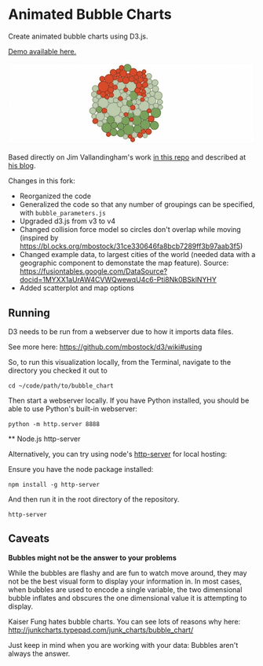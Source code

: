# Animated Bubble Charts

Create animated bubble charts using D3.js.

[Demo available here.](https://bl.ocks.org/MichaelCurrie/raw/5e2da378a53ea624082cb55e78fdfa05/#)

![](bubble%20demo.gif?raw=true)

Based directly on Jim Vallandingham's work [in this repo](https://github.com/vlandham/bubble_chart) and described at [his blog](http://vallandingham.me/bubble_charts_in_js.html).

Changes in this fork:
- Reorganized the code
- Generalized the code so that any number of groupings can be specified, with `bubble_parameters.js`
- Upgraded d3.js from v3 to v4
- Changed collision force model so circles don't overlap while moving (inspired by https://bl.ocks.org/mbostock/31ce330646fa8bcb7289ff3b97aab3f5)
- Changed example data, to largest cities of the world (needed data with a geographic component to demonstate the map feature).  Source: https://fusiontables.google.com/DataSource?docid=1MYXX1aUrAW4CVWQwewqU4c6-Pti8Nk0BSklNYHY
- Added scatterplot and map options

## Running

D3 needs to be run from a webserver due to how it imports data files.

See more here: https://github.com/mbostock/d3/wiki#using

So, to run this visualization locally, from the Terminal, navigate to the directory you checked it out to

```
cd ~/code/path/to/bubble_chart
```

Then start a webserver locally. If you have Python installed, you should be able to use Python's built-in webserver:

```
python -m http.server 8888
```

** Node.js http-server

Alternatively, you can try using node's [http-server](https://www.npmjs.com/package/http-server)
for local hosting:

Ensure you have the node package installed:

```
npm install -g http-server
```

And then run it in the root directory of the repository.

```
http-server
```

## Caveats

**Bubbles might not be the answer to your problems**

While the bubbles are flashy and are fun to watch move around, they may not be the best visual form to display your information in. In most cases, when bubbles are used to encode a single variable, the two dimensional bubble inflates and obscures the one dimensional value it is attempting to display.

Kaiser Fung hates bubble charts. You can see lots of reasons why here: http://junkcharts.typepad.com/junk_charts/bubble_chart/

Just keep in mind when you are working with your data: Bubbles aren't always the answer.

